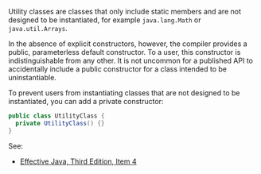 Utility classes are classes that only include static members and are not
designed to be instantiated, for example `java.lang.Math` or `java.util.Arrays`.

In the absence of explicit constructors, however, the compiler provides a
public, parameterless default constructor. To a user, this constructor is
indistinguishable from any other. It is not uncommon for a published API to
accidentally include a public constructor for a class intended to be
uninstantiable.

To prevent users from instantiating classes that are not designed to be
instantiated, you can add a private constructor:

```java
public class UtilityClass {
  private UtilityClass() {}
}
```

See:

*   [Effective Java, Third Edition, Item 4][ej3e-4]

[ej3e-4]: https://books.google.com/books?id=BIpDDwAAQBAJ
